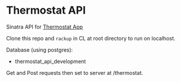 # Thermostat API

Sinatra API for [Thermostat App](https://github.com/paulmillen/thermostat)

Clone this repo and `rackup` in CL at root directory to run on localhost.  

Database (using postgres):
- thermostat_api_development

Get and Post requests then set to server at /thermostat.

